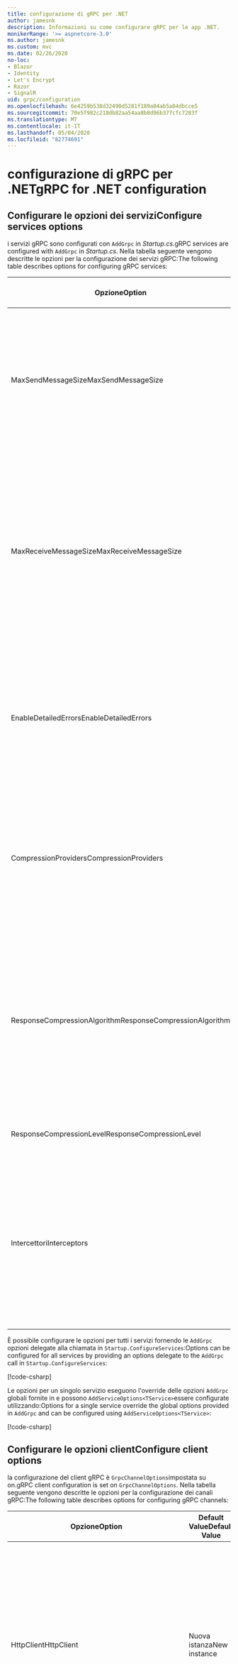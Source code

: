 ```yaml
---
title: configurazione di gRPC per .NET
author: jamesnk
description: Informazioni su come configurare gRPC per le app .NET.
monikerRange: '>= aspnetcore-3.0'
ms.author: jamesnk
ms.custom: mvc
ms.date: 02/26/2020
no-loc:
- Blazor
- Identity
- Let's Encrypt
- Razor
- SignalR
uid: grpc/configuration
ms.openlocfilehash: 6e4259b538d32490d5281f189a04ab5a04dbcce5
ms.sourcegitcommit: 70e5f982c218db82aa54aa8b8d96b377cfc7283f
ms.translationtype: MT
ms.contentlocale: it-IT
ms.lasthandoff: 05/04/2020
ms.locfileid: "82774691"
---
```

# <a name="grpc-for-net-configuration"></a><span data-ttu-id="ddffd-103">configurazione di gRPC per .NET</span><span class="sxs-lookup"><span data-stu-id="ddffd-103">gRPC for .NET configuration</span></span>

## <a name="configure-services-options"></a><span data-ttu-id="ddffd-104">Configurare le opzioni dei servizi</span><span class="sxs-lookup"><span data-stu-id="ddffd-104">Configure services options</span></span>

<span data-ttu-id="ddffd-105">i servizi gRPC sono configurati con `AddGrpc` in *Startup.cs*.</span><span class="sxs-lookup"><span data-stu-id="ddffd-105">gRPC services are configured with `AddGrpc` in *Startup.cs*.</span></span> <span data-ttu-id="ddffd-106">Nella tabella seguente vengono descritte le opzioni per la configurazione dei servizi gRPC:</span><span class="sxs-lookup"><span data-stu-id="ddffd-106">The following table describes options for configuring gRPC services:</span></span>

| <span data-ttu-id="ddffd-107">Opzione</span><span class="sxs-lookup"><span data-stu-id="ddffd-107">Option</span></span> | <span data-ttu-id="ddffd-108">Default Value</span><span class="sxs-lookup"><span data-stu-id="ddffd-108">Default Value</span></span> | <span data-ttu-id="ddffd-109">Descrizione</span><span class="sxs-lookup"><span data-stu-id="ddffd-109">Description</span></span> |
| ------ | ------------- | ----------- |
| <span data-ttu-id="ddffd-110">MaxSendMessageSize</span><span class="sxs-lookup"><span data-stu-id="ddffd-110">MaxSendMessageSize</span></span> | `null` | <span data-ttu-id="ddffd-111">Dimensione massima in byte del messaggio che può essere inviata dal server.</span><span class="sxs-lookup"><span data-stu-id="ddffd-111">The maximum message size in bytes that can be sent from the server.</span></span> <span data-ttu-id="ddffd-112">Il tentativo di inviare un messaggio che supera le dimensioni massime configurate per i messaggi comporta un'eccezione.</span><span class="sxs-lookup"><span data-stu-id="ddffd-112">Attempting to send a message that exceeds the configured maximum message size results in an exception.</span></span> <span data-ttu-id="ddffd-113">Se impostato su `null`, le dimensioni del messaggio sono illimitate.</span><span class="sxs-lookup"><span data-stu-id="ddffd-113">When set to `null`, the message size is unlimited.</span></span> |
| <span data-ttu-id="ddffd-114">MaxReceiveMessageSize</span><span class="sxs-lookup"><span data-stu-id="ddffd-114">MaxReceiveMessageSize</span></span> | <span data-ttu-id="ddffd-115">4 MB</span><span class="sxs-lookup"><span data-stu-id="ddffd-115">4 MB</span></span> | <span data-ttu-id="ddffd-116">Dimensione massima in byte del messaggio che può essere ricevuto dal server.</span><span class="sxs-lookup"><span data-stu-id="ddffd-116">The maximum message size in bytes that can be received by the server.</span></span> <span data-ttu-id="ddffd-117">Se il server riceve un messaggio che supera questo limite, viene generata un'eccezione.</span><span class="sxs-lookup"><span data-stu-id="ddffd-117">If the server receives a message that exceeds this limit, it throws an exception.</span></span> <span data-ttu-id="ddffd-118">L'aumento di questo valore consente al server di ricevere messaggi di dimensioni maggiori, ma può influire negativamente sull'utilizzo della memoria.</span><span class="sxs-lookup"><span data-stu-id="ddffd-118">Increasing this value allows the server to receive larger messages, but can negatively impact memory consumption.</span></span> <span data-ttu-id="ddffd-119">Se impostato su `null`, le dimensioni del messaggio sono illimitate.</span><span class="sxs-lookup"><span data-stu-id="ddffd-119">When set to `null`, the message size is unlimited.</span></span> |
| <span data-ttu-id="ddffd-120">EnableDetailedErrors</span><span class="sxs-lookup"><span data-stu-id="ddffd-120">EnableDetailedErrors</span></span> | `false` | <span data-ttu-id="ddffd-121">Se `true`, i messaggi di eccezione dettagliati vengono restituiti ai client quando viene generata un'eccezione in un metodo del servizio.</span><span class="sxs-lookup"><span data-stu-id="ddffd-121">If `true`, detailed exception messages are returned to clients when an exception is thrown in a service method.</span></span> <span data-ttu-id="ddffd-122">Il valore predefinito è `false`.</span><span class="sxs-lookup"><span data-stu-id="ddffd-122">The default is `false`.</span></span> <span data-ttu-id="ddffd-123">L' `EnableDetailedErrors` impostazione `true` di su può infiltrare le informazioni riservate.</span><span class="sxs-lookup"><span data-stu-id="ddffd-123">Setting `EnableDetailedErrors` to `true` can leak sensitive information.</span></span> |
| <span data-ttu-id="ddffd-124">CompressionProviders</span><span class="sxs-lookup"><span data-stu-id="ddffd-124">CompressionProviders</span></span> | <span data-ttu-id="ddffd-125">gzip</span><span class="sxs-lookup"><span data-stu-id="ddffd-125">gzip</span></span> | <span data-ttu-id="ddffd-126">Raccolta di provider di compressione utilizzati per comprimere e decomprimere i messaggi.</span><span class="sxs-lookup"><span data-stu-id="ddffd-126">A collection of compression providers used to compress and decompress messages.</span></span> <span data-ttu-id="ddffd-127">I provider di compressione personalizzati possono essere creati e aggiunti alla raccolta.</span><span class="sxs-lookup"><span data-stu-id="ddffd-127">Custom compression providers can be created and added to the collection.</span></span> <span data-ttu-id="ddffd-128">I provider configurati predefiniti supportano la compressione **gzip** .</span><span class="sxs-lookup"><span data-stu-id="ddffd-128">The default configured providers support **gzip** compression.</span></span> |
| <span data-ttu-id="ddffd-129"><span style="word-break:normal;word-wrap:normal">ResponseCompressionAlgorithm</span></span><span class="sxs-lookup"><span data-stu-id="ddffd-129"><span style="word-break:normal;word-wrap:normal">ResponseCompressionAlgorithm</span></span></span> | `null` | <span data-ttu-id="ddffd-130">Algoritmo di compressione usato per comprimere i messaggi inviati dal server.</span><span class="sxs-lookup"><span data-stu-id="ddffd-130">The compression algorithm used to compress messages sent from the server.</span></span> <span data-ttu-id="ddffd-131">L'algoritmo deve corrispondere a un provider di `CompressionProviders`compressione in.</span><span class="sxs-lookup"><span data-stu-id="ddffd-131">The algorithm must match a compression provider in `CompressionProviders`.</span></span> <span data-ttu-id="ddffd-132">Per comprimere una risposta, il client deve indicare che supporta l'algoritmo inviando l'algoritmo nell'intestazione **grpc-Accept-Encoding** .</span><span class="sxs-lookup"><span data-stu-id="ddffd-132">For the algorithm to compress a response, the client must indicate it supports the algorithm by sending it in the **grpc-accept-encoding** header.</span></span> |
| <span data-ttu-id="ddffd-133">ResponseCompressionLevel</span><span class="sxs-lookup"><span data-stu-id="ddffd-133">ResponseCompressionLevel</span></span> | `null` | <span data-ttu-id="ddffd-134">Livello di compressione utilizzato per comprimere i messaggi inviati dal server.</span><span class="sxs-lookup"><span data-stu-id="ddffd-134">The compress level used to compress messages sent from the server.</span></span> |
| <span data-ttu-id="ddffd-135">Intercettori</span><span class="sxs-lookup"><span data-stu-id="ddffd-135">Interceptors</span></span> | <span data-ttu-id="ddffd-136">nessuno</span><span class="sxs-lookup"><span data-stu-id="ddffd-136">None</span></span> | <span data-ttu-id="ddffd-137">Raccolta di intercettori eseguiti con ogni chiamata gRPC.</span><span class="sxs-lookup"><span data-stu-id="ddffd-137">A collection of interceptors that are run with each gRPC call.</span></span> <span data-ttu-id="ddffd-138">Gli intercettori vengono eseguiti nell'ordine in cui sono registrati.</span><span class="sxs-lookup"><span data-stu-id="ddffd-138">Interceptors are run in the order they are registered.</span></span> <span data-ttu-id="ddffd-139">Gli intercettori configurati a livello globale vengono eseguiti prima degli intercettori configurati per un singolo servizio.</span><span class="sxs-lookup"><span data-stu-id="ddffd-139">Globally configured interceptors are run before interceptors configured for a single service.</span></span> <span data-ttu-id="ddffd-140">Per ulteriori informazioni sugli intercettori gRPC, vedere [GRPC Interceptors vs. middleware](xref:grpc/migration#grpc-interceptors-vs-middleware).</span><span class="sxs-lookup"><span data-stu-id="ddffd-140">For more information about gRPC interceptors, see [gRPC Interceptors vs. Middleware](xref:grpc/migration#grpc-interceptors-vs-middleware).</span></span> |

<span data-ttu-id="ddffd-141">È possibile configurare le opzioni per tutti i servizi fornendo le `AddGrpc` opzioni delegate alla chiamata in `Startup.ConfigureServices`:</span><span class="sxs-lookup"><span data-stu-id="ddffd-141">Options can be configured for all services by providing an options delegate to the `AddGrpc` call in `Startup.ConfigureServices`:</span></span>

[!code-csharp[](~/grpc/configuration/sample/GrcpService/Startup.cs?name=snippet)]

<span data-ttu-id="ddffd-142">Le opzioni per un singolo servizio eseguono l'override delle opzioni `AddGrpc` globali fornite in e possono `AddServiceOptions<TService>`essere configurate utilizzando:</span><span class="sxs-lookup"><span data-stu-id="ddffd-142">Options for a single service override the global options provided in `AddGrpc` and can be configured using `AddServiceOptions<TService>`:</span></span>

[!code-csharp[](~/grpc/configuration/sample/GrcpService/Startup2.cs?name=snippet)]

## <a name="configure-client-options"></a><span data-ttu-id="ddffd-143">Configurare le opzioni client</span><span class="sxs-lookup"><span data-stu-id="ddffd-143">Configure client options</span></span>

<span data-ttu-id="ddffd-144">la configurazione del client gRPC è `GrpcChannelOptions`impostata su on.</span><span class="sxs-lookup"><span data-stu-id="ddffd-144">gRPC client configuration is set on `GrpcChannelOptions`.</span></span> <span data-ttu-id="ddffd-145">Nella tabella seguente vengono descritte le opzioni per la configurazione dei canali gRPC:</span><span class="sxs-lookup"><span data-stu-id="ddffd-145">The following table describes options for configuring gRPC channels:</span></span>

| <span data-ttu-id="ddffd-146">Opzione</span><span class="sxs-lookup"><span data-stu-id="ddffd-146">Option</span></span> | <span data-ttu-id="ddffd-147">Default Value</span><span class="sxs-lookup"><span data-stu-id="ddffd-147">Default Value</span></span> | <span data-ttu-id="ddffd-148">Descrizione</span><span class="sxs-lookup"><span data-stu-id="ddffd-148">Description</span></span> |
| ------ | ------------- | ----------- |
| <span data-ttu-id="ddffd-149">HttpClient</span><span class="sxs-lookup"><span data-stu-id="ddffd-149">HttpClient</span></span> | <span data-ttu-id="ddffd-150">Nuova istanza</span><span class="sxs-lookup"><span data-stu-id="ddffd-150">New instance</span></span> | <span data-ttu-id="ddffd-151">Oggetto `HttpClient` utilizzato per eseguire chiamate gRPC.</span><span class="sxs-lookup"><span data-stu-id="ddffd-151">The `HttpClient` used to make gRPC calls.</span></span> <span data-ttu-id="ddffd-152">Un client può essere impostato per configurare un oggetto `HttpClientHandler`personalizzato o aggiungere ulteriori gestori alla pipeline HTTP per le chiamate gRPC.</span><span class="sxs-lookup"><span data-stu-id="ddffd-152">A client can be set to configure a custom `HttpClientHandler`, or add additional handlers to the HTTP pipeline for gRPC calls.</span></span> <span data-ttu-id="ddffd-153">Se non `HttpClient` viene specificato alcun valore, viene `HttpClient` creata una nuova istanza per il canale.</span><span class="sxs-lookup"><span data-stu-id="ddffd-153">If no `HttpClient` is specified, then a new `HttpClient` instance is created for the channel.</span></span> <span data-ttu-id="ddffd-154">Verrà eliminato automaticamente.</span><span class="sxs-lookup"><span data-stu-id="ddffd-154">It will automatically be disposed.</span></span> |
| <span data-ttu-id="ddffd-155">DisposeHttpClient</span><span class="sxs-lookup"><span data-stu-id="ddffd-155">DisposeHttpClient</span></span> | `false` | <span data-ttu-id="ddffd-156">Se `true`e si specifica `HttpClient` un oggetto, l' `HttpClient` istanza verrà eliminata quando `GrpcChannel` viene eliminato.</span><span class="sxs-lookup"><span data-stu-id="ddffd-156">If `true`, and an `HttpClient` is specified, then the `HttpClient` instance will be disposed when the `GrpcChannel` is disposed.</span></span> |
| <span data-ttu-id="ddffd-157">LoggerFactory</span><span class="sxs-lookup"><span data-stu-id="ddffd-157">LoggerFactory</span></span> | `null` | <span data-ttu-id="ddffd-158">`LoggerFactory` Utilizzato dal client per registrare le informazioni sulle chiamate gRPC.</span><span class="sxs-lookup"><span data-stu-id="ddffd-158">The `LoggerFactory` used by the client to log information about gRPC calls.</span></span> <span data-ttu-id="ddffd-159">Un' `LoggerFactory` istanza può essere risolta dall'inserimento delle dipendenze `LoggerFactory.Create`o creata utilizzando.</span><span class="sxs-lookup"><span data-stu-id="ddffd-159">A `LoggerFactory` instance can be resolved from dependency injection or created using `LoggerFactory.Create`.</span></span> <span data-ttu-id="ddffd-160">Per esempi di configurazione della registrazione, <xref:grpc/diagnostics#grpc-client-logging>vedere.</span><span class="sxs-lookup"><span data-stu-id="ddffd-160">For examples of configuring logging, see <xref:grpc/diagnostics#grpc-client-logging>.</span></span> |
| <span data-ttu-id="ddffd-161">MaxSendMessageSize</span><span class="sxs-lookup"><span data-stu-id="ddffd-161">MaxSendMessageSize</span></span> | `null` | <span data-ttu-id="ddffd-162">Dimensione massima in byte del messaggio che può essere inviato dal client.</span><span class="sxs-lookup"><span data-stu-id="ddffd-162">The maximum message size in bytes that can be sent from the client.</span></span> <span data-ttu-id="ddffd-163">Il tentativo di inviare un messaggio che supera le dimensioni massime configurate per i messaggi comporta un'eccezione.</span><span class="sxs-lookup"><span data-stu-id="ddffd-163">Attempting to send a message that exceeds the configured maximum message size results in an exception.</span></span> <span data-ttu-id="ddffd-164">Se impostato su `null`, le dimensioni del messaggio sono illimitate.</span><span class="sxs-lookup"><span data-stu-id="ddffd-164">When set to `null`, the message size is unlimited.</span></span> |
| <span data-ttu-id="ddffd-165"><span style="word-break:normal;word-wrap:normal">MaxReceiveMessageSize</span></span><span class="sxs-lookup"><span data-stu-id="ddffd-165"><span style="word-break:normal;word-wrap:normal">MaxReceiveMessageSize</span></span></span> | <span data-ttu-id="ddffd-166">4 MB</span><span class="sxs-lookup"><span data-stu-id="ddffd-166">4 MB</span></span> | <span data-ttu-id="ddffd-167">Dimensione massima del messaggio, in byte, che può essere ricevuta dal client.</span><span class="sxs-lookup"><span data-stu-id="ddffd-167">The maximum message size in bytes that can be received by the client.</span></span> <span data-ttu-id="ddffd-168">Se il client riceve un messaggio che supera questo limite, viene generata un'eccezione.</span><span class="sxs-lookup"><span data-stu-id="ddffd-168">If the client receives a message that exceeds this limit, it throws an exception.</span></span> <span data-ttu-id="ddffd-169">L'aumento di questo valore consente al client di ricevere messaggi di dimensioni maggiori, ma può influire negativamente sull'utilizzo della memoria.</span><span class="sxs-lookup"><span data-stu-id="ddffd-169">Increasing this value allows the client to receive larger messages, but can negatively impact memory consumption.</span></span> <span data-ttu-id="ddffd-170">Se impostato su `null`, le dimensioni del messaggio sono illimitate.</span><span class="sxs-lookup"><span data-stu-id="ddffd-170">When set to `null`, the message size is unlimited.</span></span> |
| <span data-ttu-id="ddffd-171">Credenziali</span><span class="sxs-lookup"><span data-stu-id="ddffd-171">Credentials</span></span> | `null` | <span data-ttu-id="ddffd-172">Istanza di `ChannelCredentials`.</span><span class="sxs-lookup"><span data-stu-id="ddffd-172">A `ChannelCredentials` instance.</span></span> <span data-ttu-id="ddffd-173">Le credenziali vengono usate per aggiungere i metadati di autenticazione alle chiamate gRPC.</span><span class="sxs-lookup"><span data-stu-id="ddffd-173">Credentials are used to add authentication metadata to gRPC calls.</span></span> |
| <span data-ttu-id="ddffd-174">CompressionProviders</span><span class="sxs-lookup"><span data-stu-id="ddffd-174">CompressionProviders</span></span> | <span data-ttu-id="ddffd-175">gzip</span><span class="sxs-lookup"><span data-stu-id="ddffd-175">gzip</span></span> | <span data-ttu-id="ddffd-176">Raccolta di provider di compressione utilizzati per comprimere e decomprimere i messaggi.</span><span class="sxs-lookup"><span data-stu-id="ddffd-176">A collection of compression providers used to compress and decompress messages.</span></span> <span data-ttu-id="ddffd-177">I provider di compressione personalizzati possono essere creati e aggiunti alla raccolta.</span><span class="sxs-lookup"><span data-stu-id="ddffd-177">Custom compression providers can be created and added to the collection.</span></span> <span data-ttu-id="ddffd-178">I provider configurati predefiniti supportano la compressione **gzip** .</span><span class="sxs-lookup"><span data-stu-id="ddffd-178">The default configured providers support **gzip** compression.</span></span> |

<span data-ttu-id="ddffd-179">Il codice seguente:</span><span class="sxs-lookup"><span data-stu-id="ddffd-179">The following code:</span></span>

* <span data-ttu-id="ddffd-180">Imposta la dimensione massima del messaggio di invio e ricezione sul canale.</span><span class="sxs-lookup"><span data-stu-id="ddffd-180">Sets the maximum send and receive message size on the channel.</span></span>
* <span data-ttu-id="ddffd-181">Crea un client.</span><span class="sxs-lookup"><span data-stu-id="ddffd-181">Creates a client.</span></span>

[!code-csharp[](~/grpc/configuration/sample/Program.cs?name=snippet&highlight=3-8)]

[!INCLUDE[](~/includes/gRPCazure.md)]

## <a name="additional-resources"></a><span data-ttu-id="ddffd-182">Risorse aggiuntive</span><span class="sxs-lookup"><span data-stu-id="ddffd-182">Additional resources</span></span>

* <xref:grpc/aspnetcore>
* <xref:grpc/client>
* <xref:grpc/diagnostics>
* <xref:tutorials/grpc/grpc-start>
